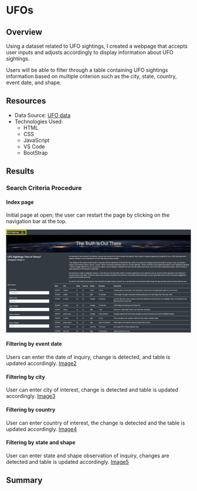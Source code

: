 # UFOs

## Overview

Using a dataset related to UFO sightings, I created a webpage that accepts user inputs and adjusts accordingly to display information about UFO sightings. 

Users will be able to filter through a table containing UFO sightings information based on multiple criterion such as the city, state, country, event date, and shape. 

## Resources
- Data Source: [UFO data](https://github.com/zinashah8/UFOs/blob/main/static/js/data.js)
- Technologies Used: 
    - HTML
    - CSS
    - JavaScript
    - VS Code
    - BootStrap

## Results


### Search Criteria Procedure

#### Index page
Initial page at open; the user can restart the page by clicking on the navigation bar at the top.
<p align="center">
    <img src="https://github.com/zinashah8/UFOs/blob/bbec9fad1fa1f2c0b77a9b4523debc695d4a6e99/static/images/UFO_1_lowercase.png" class="img-responsive" alt="Responsive image"> 
</p>

#### Filtering by event date
Users can enter the date of inquiry, change is detected, and table is updated accordingly.
[Image2](static/images/UFO_2.png)

#### Filtering by city
User can enter city of interest, change is detected and table is updated accordingly.
[Image3](static/images/UFO_3.png)

#### Filtering by country
User can enter country of interest, the change is detected and the table is updated accordingly.
[Image4](static/images/UFO_4_country.png)

#### Filtering by state and shape
User can enter state and shape observation of inquiry, changes are detected and table is updated accordingly.
[Image5](static/images/UFO_5.png)



## Summary

